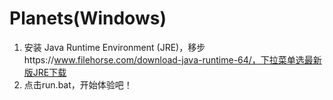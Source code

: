 # Planets(Windows)
1. 安装 Java Runtime Environment (JRE)，移步https://www.filehorse.com/download-java-runtime-64/，下拉菜单选最新版JRE下载
2. 点击run.bat，开始体验吧！